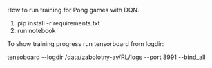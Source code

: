 How to run training for Pong games with DQN.
1) pip install -r requirements.txt
2) run notebook 

To show training progress run tensorboard from logdir:

tensoboard --logdir /data/zabolotny-av/RL/logs --port 8991 --bind_all
